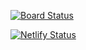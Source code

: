 [![Board Status](https://hoxtygen.visualstudio.com/c3f2f393-be5b-40c4-8a45-1ff998ea9c36/6089b19d-b6e3-4f10-b40e-14311a9839d7/_apis/work/boardbadge/b3867f5e-fcd5-4a14-bb9e-5310c74ddd70)](https://hoxtygen.visualstudio.com/c3f2f393-be5b-40c4-8a45-1ff998ea9c36/_boards/board/t/6089b19d-b6e3-4f10-b40e-14311a9839d7/Microsoft.RequirementCategory/)

[![Netlify Status](https://api.netlify.com/api/v1/badges/d9af93e8-63c2-44b4-8c3e-e11c159d9724/deploy-status)](https://app.netlify.com/sites/hoxtygen-talksofcode/deploys?branch=develop)
